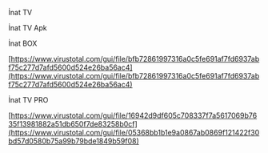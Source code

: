 İnat TV

İnat TV Apk

İnat BOX

[https://www.virustotal.com/gui/file/bfb72861997316a0c5fe691af7fd6937abf75c277d7afd5600d524e26ba56ac4](https://www.virustotal.com/gui/file/bfb72861997316a0c5fe691af7fd6937abf75c277d7afd5600d524e26ba56ac4)

İnat TV PRO

[https://www.virustotal.com/gui/file/16942d9df605c708337f7a5617069b7635f13981882a51db650f7de83258b0cf](https://www.virustotal.com/gui/file/05368bb1b1e9a0867ab0869f121422f30bd57d0580b75a99b79bde1849b59f08)
